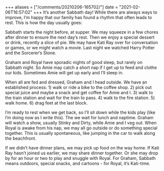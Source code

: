 +++
aliases = ["/comments/20210206-165702/"]
date = "2021-02-06T16:57:02"
+++
It’s another Sabbath day! While there are always ways to improve, I’m happy that our family has found a rhythm that often leads to rest. This is how the day usually goes:

Sabbath starts the night before, at supper. We may squeeze in a few chores after dinner to ensure the next day’s rest. Then we enjoy a special dessert or drink, recently a slice of pie. We may have Kati Ray over for conversation or games, or we might watch a movie. Last night we watched Harry Potter and the Sorcerer’s Stone.

Graham and Royal have sporadic nights of good sleep, but rarely on Sabbath night. So Amie may catch a short nap if I get up to feed and clothe our kids. Sometimes Amie will get up early and I’ll sleep in.

When all are fed and dressed, Graham and I head outside. We have an established process: 1) walk or ride a bike to the coffee shop. 2) pick out special juice and maybe a snack and get coffee for Amie and I. 3) walk to the train station and wait for the train to pass. 4) walk to the fire station. 5) walk home. 6) drag feet at the last block.

I’m ready to rest when we get back, so I’ll sit down while the kids play (like I’m doing now as I write this). The we wait for lunch and naptime. Graham will watch a show, usually Stinky and Dirty, while Amie and I veg out. When Royal is awake from his nap, we may all go outside or do something special together. This is usually spontaneous, like jumping in the car to walk along the beachfront.

If we didn’t have dinner plans, we may pick up food on the way home. If Kati Ray hasn’t joined us earlier, we may share dinner together. Or she may drop by for an hour or two to play and snuggle  with Royal. For Graham, Sabbath means outdoors, special snacks, and cartoons - for Royal, it’s Kati-time.

